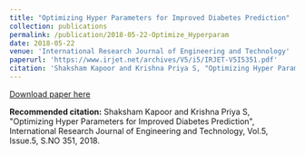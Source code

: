 ```yaml
---
title: "Optimizing Hyper Parameters for Improved Diabetes Prediction"
collection: publications
permalink: /publication/2018-05-22-Optimize_Hyperparam  
date: 2018-05-22
venue: 'International Research Journal of Engineering and Technology'
paperurl: 'https://www.irjet.net/archives/V5/i5/IRJET-V5I5351.pdf'
citation: 'Shaksham Kapoor and Krishna Priya S, "Optimizing Hyper Parameters for Improved Diabetes Prediction", International Research Journal of Engineering and Technology, Vol.5, Issue.5, S.NO 351, 2018.'
---
```


[Download paper here](https://www.irjet.net/archives/V5/i5/IRJET-V5I5351.pdf)

**Recommended citation:** Shaksham Kapoor and Krishna Priya S, "Optimizing Hyper Parameters for Improved Diabetes Prediction", International Research Journal of Engineering and Technology, Vol.5, Issue.5, S.NO 351, 2018.


